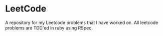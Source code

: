 # LeetCode

A repository for my Leetcode problems that I have worked on. All leetcode problems are TDD'ed in ruby using RSpec. 
